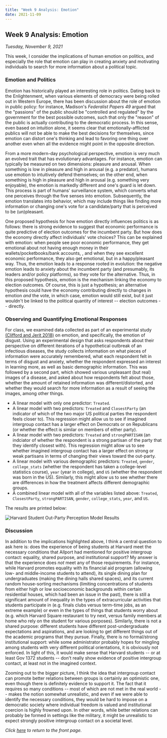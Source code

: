 ```yaml
---
title: "Week 9 Analysis: Emotion"
date: 2021-11-09
---
```

## Week 9 Analysis: Emotion
*Tuesday, November 9, 2021*

This week, I consider the implications of human emotion on politics, and especially the role that emotion can play in creating anxiety and motivating individuals to search for more information about a political topic. 

### Emotion and Politics
Emotion has historically played an interesting role in politics. Dating back to the Enlightenment, when various elements of democracy were being rolled out in Western Europe, there has been discussion about the role of emotion in public policy: for instance, Madison's *Federalist Papers 49* argued that the "passions" of the public should be "controlled and regulated" by the government for the best possible outcomes, such that only the "reason" of the public is actually contributing to the democratic process. In this sense, even based on intuition alone, it seems clear that emotionally-afflicted publics will not be able to make the best decisions for themselves, since emotion can distort one's thinking and lead to favoring one thing over another even when all the evidence might point in the opposite direction.

From a more modern-day psychological perspective, emotion is very much an evolved trait that has evolutionary advantages. For instance, emotion can typically be measured on two dimensions: pleasure and arousal. When something is low in pleasure and high in arousal (e.g. a predator), humans use emotion to intuitively defend themselves; on the other end, when something is high in pleasure and high in arousal (e.g. something very enjoyable), the emotion is markedly different and one's guard is let down. This process is part of humans' surveillance system, which converts what one perceives through the five senses into emotion. Subsequently, the emotion translates into behavior, which may include things like finding more information or changing one's vote for a candidate/party that is perceived to be (un)pleasant.

One proposed hypothesis for how emotion directly influences politics is as follows: there is strong evidence to suggest that economic performance is quite predictive of election outcomes for the incumbent party. But how does the economy directly affect individuals' vote choices? This can be explained with emotion: when people see poor economic performance, they get emotional about not having enough money in their wallets/pocketbooks/bank accounts, , and when they see excellent economic performance, they also get emotional, but in a happy/pleasant way. Thus, the emotion leads to a response rooted in evolution: the negative emotion leads to anxiety about the incumbent party (and presumably, its leaders and/or policy platforms), so they vote for the alternative. Thus, in this proposed hypothesis, emotion is the mechanism linking the economy to election outcomes. Of course, this is just a hypothesis; an alternative hypothesis could have the economy contributing directly to changes in emotion *and* the vote, in which case, emotion would still exist, but it just wouldn't be linked to the political quantity of interest -- election outcomes -- directly.

### Observing and Quantifying Emotional Responses
For class, we examined data collected as part of an experimental study [(Clifford and Jerit 2018)](https://onlinelibrary.wiley.com/doi/abs/10.1111/ajps.12350) on emotion, and specifically, the emotion of disgust. Using an experimental design that asks respondents about their perspective on different iterations of a hypothetical outbreak of an infectious diseases, the study collects information on what pieces of information were accurately remembered, what each respondent felt in terms of disgust and anxiety, whether the respondent expressed an interest in learning more, as well as basic demographic information. This was followed by a second part, which showed various unpleasant (but real) images of a disease, and asked about how respondents felt about those, whether the amount of retained information was different/distorted, and whether they would search for more information as a result of seeing the images, among other things.

- A linear model with only one predictor: `Treated`.
- A linear model with two predictors: `Treated` and `ClosestParty` (an indicator of which of the two major US political parties the respondent feels closer to). This regression might allow us to see if imagined intergroup contact has a larger effect on Democrats or on Republicans (or whether the effect is similar on members of either party).
- A linear model with two predictors: `Treated` and `strongPARTISAN` (an indciator of whether the respondent is a strong partisan of the party that they identify closest with). This regression might allow us to see whether imagined intergroup contact has a larger effect on strong or weak partisans in terms of changing their views toward the out-party.
- A linear model with various demographic predictors: `Treated`, `gender`, `college_stats` (whether the respondent has taken a college-level statistics course), `year` (year in college), and `US` (whether the respondent was born in the US). Similarly, this might allow us to see whether there are differences in how the treatment affects different demographic groups.
- A combined linear model with all of the variables listed above: `Treated`, `ClosestParty`, `strongPARTISAN`, `gender`, `college_stats`, `year`, and `US`.

The results are printed below:

![Harvard Student Out-Party Perception Model Results](https://yanxifang.github.io/Gov-1372/images/harvardstudents_perception_outparty.PNG)

### Discussion
In addition to the implications highlighted above, I think a central question to ask here is: does the experience of being students at Harvard meet the necessary conditions that Allport had mentioned for positive intergroup contact: equality, shared purpose, and institutional support? My answer is that the experience does *not* meet any of those requirements. For instance, while Harvard promotes equality with its financial aid program (allowing low- and middle-income students to attend), its single dining plan for undergraduates (making the dining halls shared spaces), and its current random house-sorting mechanisms (limiting concentrations of students from either high or low socioeconomic backgrounds within certain residential houses, which had been an issue in the past), there is still a significant amount of inequality in the types of extracurricular activities that students participate in (e.g. finals clubs versus term-time jobs, as an extreme example) or even in the types of things that students worry about (e.g. which Harvard Square restaurant to try next, versus family members at home who rely on the student for various porposes). Similarly, there is not a shared purpose: different students have different post-undergraduate expectations and aspirations, and are looking to get different things out of the academic programs that they pursue. Finally, there is no formal/strong institutional support: while some administrator probably hopes for mingling among students with very different political orientations, it is obviously not enforced. In light of this, it would make sense that Harvard students -- or at least Gov 1372 students -- don't really show evidence of positive intergroup contact, at least not in the imagined context.

Zooming out to the bigger picture, I think the idea that intergroup contact can promote better relations between groups is certainly an optimistic one, even though there is definitely evidence to support it. The fact that it requires so many conditions -- most of which are not met in the real world -- makes the notion somewhat unrealistic, and even if we were able to identify the necessary conditions, they would be hard to impose on a democratic society where individual freedom is valued and institutional coercion is highly frowned upon. In other words, while better relations can probably be formed in settings like the military, it might be unrealistic to expect strongly positive intergroup contact on a societal level.

*Click [here](https://yanxifang.github.io/Gov-1372/) to return to the front page.*
